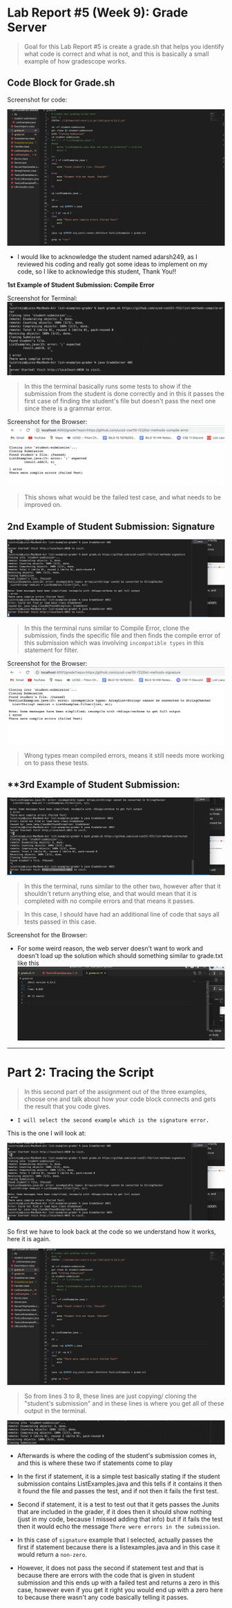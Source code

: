 # Lab Report #5 (Week 9): Grade Server

> Goal for this Lab Report #5 is create a grade.sh that helps you identify what code is correct and what is not, and this is basically a small example of how gradescope works. 


## Code Block for Grade.sh

Screenshot for code:

![CodeForGrading](CodeforScript.png)

- I would like to acknowledge the student named adarsh249, as I reviewed his coding and really got some ideas to implement on my code, so I like to acknowledge this student, Thank You!!


**1st Example of Student Submission: Compile Error**


Screenshot for Terminal: 
![Terminal#1](Terminal%231.png)

> In this the terminal basically runs some tests to show if the submission from the student is done correctly and in this it passes the first case of finding the student's file but doesn't pass the next one since there is a grammar error. 

Screenshot for the Browser:
![Example#1](1stExample.png)

> This shows what would be the failed test case, and what needs to be improved on.



## **2nd Example of Student Submission: Signature**

![Terminal#2](Terminal%232.png)

> In this the terminal runs similar to Compile Error, clone the submission, finds the specific file and then finds the compile error of this submission which was involving `incompatible types` in this statement for filter.

Screenshot for the Browser:
![Example#2](2ndExample.png)

> Wrong types mean compiled errors, means it still needs more working on to pass these tests.



## **3rd Example of Student Submission: 

![Terminal#3](3rdExample.png)

> In this the terminal, runs similar to the other two, however after that it shouldn't return anything else, and that would mean that it is completed with no compile errors and that means it passes.

> In this case, I should have had an additional line of code that says all tests passed in this case.

Screenshot for the Browser:

- For some weird reason, the web server doesn't want to work and doesn't load up the solution which should something similar to grade.txt like this 
![Example#3](3rdExample2.png)

***


# Part 2: Tracing the Script


> In this second part of the assignment out of the three examples, choose one and talk about how your code block connects and gets the result that you code gives.

- `I will select the second example which is the signature error.`


This is the one I will look at:

![Terminal#2](Terminal%232.png)


So first we have to look back at the code so we understand how it works, here it is again.


![CodeForGrading](CodeforScript.png)

> So from lines 3 to 8, these lines are just copying/ cloning the "student's submission" and in these lines is where you get all of these output in the terminal.

![FirstCodes](Lines3-8.png)

- Afterwards is where the coding of the student's submission comes in, and this is where these two if statements come to play

- In the first if statement, it is a simple test basically stating if the student submission contains ListExamples.java and this tells if it contains it then it found the file and passes the test, and if not then it fails the first test.

- Second if statement, it is a test to test out that it gets passes the Junits that are included in the grader, if it does then it should show nothing (just in my code, because I missed adding that info) but if it fails the test then it would echo the message `There were errors in the submission`. 

- In this case of `signature` example that I selected, actually passes the first if statement because there is a listexamples.java and in this case it would return a `non-zero`.
- However, it does not pass the second if statement test and that is because there are errors with the code that is given in student submission and this ends up with a failed test and returns a zero in this case, however even if you get it right you would end up with a zero here to because there wasn't any code basically telling it passes. 

